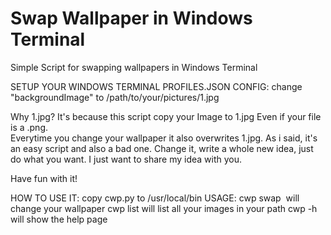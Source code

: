 # Swap Wallpaper in Windows Terminal 
Simple Script for swapping wallpapers in Windows Terminal

SETUP YOUR WINDOWS TERMINAL PROFILES.JSON CONFIG:
change "backgroundImage" to /path/to/your/pictures/1.jpg
   
Why 1.jpg? It's because this script copy your Image to 1.jpg
Even if your file is a .png.   
Everytime you change your wallpaper it also overwrites 1.jpg.
As i said, it's an easy script and also a bad one.
Change it, write a whole new idea, just do what you want.
I just want to share my idea with you. 

Have fun with it!
  
HOW TO USE IT:
  copy cwp.py to /usr/local/bin
  USAGE:
  cwp swap <img> will change your wallpaper
  cwp list will list all your images in your path
  cwp -h will show the help page
  
